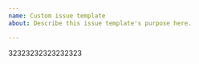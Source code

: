 ```yaml
---
name: Custom issue template
about: Describe this issue template's purpose here.

---
```


32323232323232323
